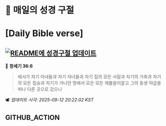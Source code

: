 # 🙏 매일의 성경 구절
# [Daily Bible verse]
## [![README에 성경구절 업데이트](https://github.com/DONGSUKA/first_test/actions/workflows/update-readme-bible.yml/badge.svg)](https://github.com/DONGSUKA/first_test/actions/workflows/update-readme-bible.yml)
<!-- START_BIBLE_VERSE -->
📖 **창세기 36:6**
> 에서가 자기 아내들과 자기 자녀들과 자기 집의 모든 사람과 자기의 가축과 자기의 모든 짐승과 자기가 가나안 땅에서 모은 모든 재물을이끌고 그의 동생 야곱을 떠나 다른 곳으로 갔으니

🕊️ _업데이트 시각: 2025-09-12 20:22:02 KST_
  <!-- END_BIBLE_VERSE -->
## GITHUB_ACTION
